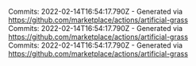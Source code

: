 Commits: 2022-02-14T16:54:17.790Z - Generated via https://github.com/marketplace/actions/artificial-grass
<br>
Commits: 2022-02-14T16:54:17.790Z - Generated via https://github.com/marketplace/actions/artificial-grass
<br>
Commits: 2022-02-14T16:54:17.790Z - Generated via https://github.com/marketplace/actions/artificial-grass
<br>
